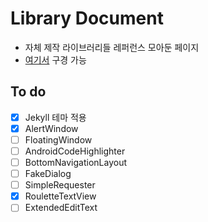 # Library Document

* 자체 제작 라이브러리들 레퍼런스 모아둔 페이지
* [여기서](https://darktornado.github.io/libdocs/) 구경 가능

## To do
* [x] Jekyll 테마 적용
* [x] AlertWindow
* [ ] FloatingWindow
* [ ] AndroidCodeHighlighter
* [ ] BottomNavigationLayout
* [ ] FakeDialog
* [ ] SimpleRequester
* [x] RouletteTextView
* [ ] ExtendedEditText
